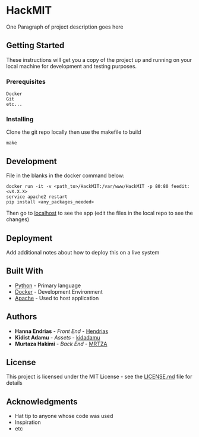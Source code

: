 # HackMIT

One Paragraph of project description goes here

## Getting Started

These instructions will get you a copy of the project up and running on your local machine for development and testing purposes.

### Prerequisites

```
Docker
Git
etc...
```

### Installing

Clone the git repo locally then use the makefile to build

```
make
```

## Development

File in the blanks in the docker command below:

```
docker run -it -v <path_to>/HackMIT:/var/www/HackMIT -p 80:80 feedit:<vX.X.X>
service apache2 restart
pip install <any_packages_needed>
```

Then go to [localhost](http://localhost:80) to see the app (edit the files in the local repo to see the changes)

## Deployment

Add additional notes about how to deploy this on a live system

## Built With

* [Python](https://www.python.org/) - Primary language
* [Docker](https://www.docker.com/) - Development Environment
* [Apache](https://httpd.apache.org/) - Used to host application

## Authors

* **Hanna Endrias** - *Front End* - [Hendrias](https://github.com/Hendrias)
* **Kidist Adamu** - *Assets* - [kidadamu](https://github.com/kidadamu)
* **Murtaza Hakimi** - *Back End* - [MRTZA](https://github.com/MRTZA)

## License

This project is licensed under the MIT License - see the [LICENSE.md](LICENSE.md) file for details

## Acknowledgments

* Hat tip to anyone whose code was used
* Inspiration
* etc

